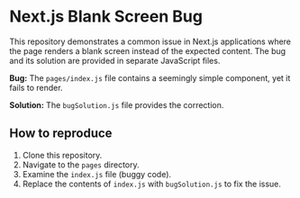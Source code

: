 # Next.js Blank Screen Bug

This repository demonstrates a common issue in Next.js applications where the page renders a blank screen instead of the expected content.  The bug and its solution are provided in separate JavaScript files.

**Bug:** The `pages/index.js` file contains a seemingly simple component, yet it fails to render.

**Solution:** The `bugSolution.js` file provides the correction.

## How to reproduce

1. Clone this repository.
2. Navigate to the `pages` directory.
3. Examine the `index.js` file (buggy code).
4. Replace the contents of `index.js` with `bugSolution.js` to fix the issue. 